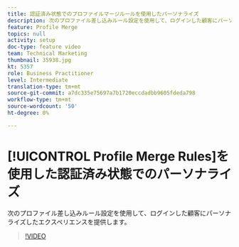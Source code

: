 ```yaml
---
title: 認証済み状態でのプロファイルマージルールを使用したパーソナライズ
description: 次のプロファイル差し込みルール設定を使用して、ログインした顧客にパーソナライズしたエクスペリエンスを提供します。
feature: Profile Merge
topics: null
activity: setup
doc-type: feature video
team: Technical Marketing
thumbnail: 35938.jpg
kt: 5357
role: Business Practitioner
level: Intermediate
translation-type: tm+mt
source-git-commit: a7dc335e75697a7b1720eccdadbb9605fdeda798
workflow-type: tm+mt
source-wordcount: '50'
ht-degree: 0%

---
```



# [!UICONTROL Profile Merge Rules]を使用した認証済み状態でのパーソナライズ

次のプロファイル差し込みルール設定を使用して、ログインした顧客にパーソナライズしたエクスペリエンスを提供します。

>[!VIDEO](https://video.tv.adobe.com/v/35938/?quality=12&learn=on)
